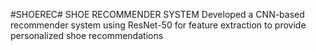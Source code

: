 #SHOEREC# SHOE RECOMMENDER SYSTEM
Developed a CNN-based recommender system using ResNet-50 for feature extraction to provide personalized shoe recommendations
